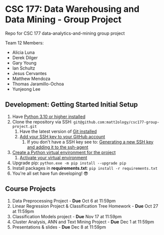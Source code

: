# CSC 177: Data Warehousing and Data Mining - Group Project

Repo for CSC 177 data-analytics-and-mining group project

Team 12 Members:

- Alicia Luna
- Derek Dilger
- Gary Young
- Ian Schultz
- Jesus Cervantes
- Matthew Mendoza
- Thomas Jaramillo-Ochoa
- Yunjeong Lee

## Development: Getting Started Initial Setup

1. Have [Python 3.10 or higher installed](https://www.python.org/downloads/)
2. Clone the repository via SSH:
   `git@github.com:matt2ology/csc177-group-project.git`
   1. Have the latest version of [Git installed](https://git-scm.com/downloads)
   2. [Add your SSH key to your GitHub account](https://docs.github.com/en/authentication/connecting-to-github-with-ssh/adding-a-new-ssh-key-to-your-github-account)
      1. If you don't have a SSH key see to:
         [Generating a new SSH key and adding it to the ssh-agent](https://docs.github.com/en/authentication/connecting-to-github-with-ssh/generating-a-new-ssh-key-and-adding-it-to-the-ssh-agent)
3. [Create a Python virtual environment for the project](https://docs.python.org/3/library/venv.html)
   1. [Activate your virtual environment](https://docs.python.org/3/library/venv.html#how-venvs-work)
4. Upgrade pip: `python.exe -m pip install --upgrade pip`
5. Install packages in **requirements.txt**: `pip install -r requirements.txt`
6. You're all set have fun developing! 😎

## Course Projects

1. Data Preprocessing Project - **Due** Oct 6 at 11:59pm
2. Linear Regression Project & Classification Tree Homework - **Due** Oct 27 at 11:59pm
3. Classification Models project - **Due** Nov 17 at 11:59pm
4. Cluster Analysis, ANN and Text Mining Project - **Due** Dec 1 at 11:59pm
5. Presentations & slides - **Due** Dec 8 at 11:59pm
